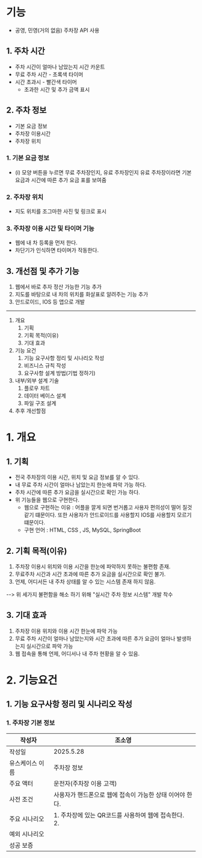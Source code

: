 # 기능
- 공영, 민영(거의 없음) 주차장 API 사용
## 1. 주차 시간
- 주차 시간이 얼마나 남았는지 시간 카운트
- 무료 주차 시간 - 초록색 타이머
- 시간 초과시 - 빨간색 타이머 
	- 초과한 시간 및 추가 금액 표시

## 2. 주차 정보
- 기본 요금 정보
- 주차장 이용시간
- 주차장 위치

### 1. 기본 요금 정보
- (i) 모양 버튼을 누르면 무료 주차장인지, 유료 주차장인지
  유료 주차장이라면 기본 요금과 시간에 따른 추가 요금 표를 보여줌

### 2. 주차장 위치
- 지도 위치를 조그마한 사진 및 링크로 표시

### 3. 주차장 이용 시간 및 타이머 기능
- 웹에 내 차 등록을 먼저 한다.
- 차단기가 인식하면 타이며가 작동한다.

## 3. 개선점 및 추가 기능
1. 웹에서 바로 추자 정산 가능한 기능 추가
2. 지도를 바탕으로 내 차의 위치를 화살표로 알려주는 기능 추가
3. 안드로이드, IOS 등 앱으로 개발 

---

1. 개요
	1. 기획
	2. 기획 목적(이유)
	3. 기대 효과
2. 기능 요건
	1. 기능 요구사항 정리 및 시나리오 작성
	2. 비즈니스 규칙 작성
	3. 요구사항 설계 방법(기법 정하기)
3. 내부/외부 설계 기술
	1. 플로우 차트
	2. 데이터 베이스 설계
	3. 파일 구조 설계
4. 추후 개선할점

# 1. 개요
## 1. 기획
- 전국 주차장의 이용 시간, 위치 및 요금 정보를 알 수 있다.
- 내 무료 주차 시간이 얼마나 남았는지 한눈에 파악 가능 하다.
- 주차 시간에 따른 추가 요금을 실시간으로 확인 가능 하다.
- 위 기능들을 웹으로 구현한다.
	- 웹으로 구현하는 이유 : 어플을 깔게 되면 번거롭고 사용자 편의성이 떨어 질것 같기 떄문이다. 또한 사용자가 안드로이드를 사용할지 IOS를 사용할지 모르기 떄문이다.
	- 구현 언어 : HTML, CSS , JS, MySQL, SpringBoot

## 2. 기획 목적(이유)
1. 주차장 이용시 위치와 이용 시간을 한눈에 파악하지 못하는 불편함 존재.
2. 무료주차 시간과 시간 초과에 따른 추가 요금을 실시간으로 확인 불가.
3. 언제, 어디서든 내 주차 상태를 알 수 있는 시스템 존재 하지 않음.

--> 위 세가지 불편함을 해소 하기 위해 "실시간 주차 정보 시스템" 개발 착수

## 3. 기대 효과
1. 주차장 이용 위치와 이용 시간 한눈에 파악 가능
2. 무료 주차 시간이 얼마나 남았는지와 시간 초과에 따른 추가 요금이 얼마나 발생하는지 실시간으로 파악 가능
3. 웹 접속을 통해 언제, 어디서나 내 주차 현황을 알 수 있음.

# 2. 기능요건
## 1. 기능 요구사항 정리 및 시나리오 작성

### 1. 주차장 기본 정보

| 작성자      | 조소영                                   |
| -------- | ------------------------------------- |
| 작성일      | 2025.5.28                             |
| 유스케이스 이름 | 주차장 정보                                |
| 주요 액터    | 운전자(주차장 이용 고객)                        |
| 사전 조건    | 사용자가 핸드폰으로 웹에 접속이 가능한 상태 이어야 한다.      |
| 주요 시나리오  | 1. 주차장에 있는 QR코드를 사용하여 웹에 접속한다.<br>2.  |
| 예외 시나리오  |                                       |
| 성공 보증    |                                       |
